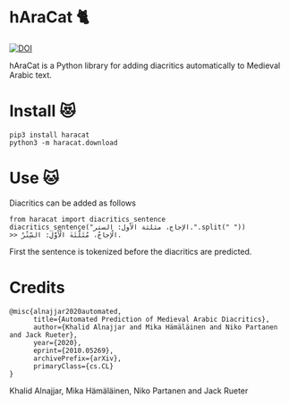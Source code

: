 # hAraCat 🐈
[![DOI](https://zenodo.org/badge/DOI/10.5281/zenodo.3677375.svg)](https://doi.org/10.5281/zenodo.3677375)

hAraCat is a Python library for adding diacritics automatically to Medieval Arabic text.

# Install 😻

    pip3 install haracat
    python3 -m haracat.download

# Use 🐱

Diacritics can be added as follows

    from haracat import diacritics_sentence
    diacritics_sentence("الإجاج، مثلثة الأول: الستر.".split(" "))
    >> الْإِجاجُ، مُثَلَّثَةَ الْأَوَّلِ: السِّتْرُ.

First the sentence is tokenized before the diacritics are predicted.

# Credits

    @misc{alnajjar2020automated,
          title={Automated Prediction of Medieval Arabic Diacritics}, 
          author={Khalid Alnajjar and Mika Hämäläinen and Niko Partanen and Jack Rueter},
          year={2020},
          eprint={2010.05269},
          archivePrefix={arXiv},
          primaryClass={cs.CL}
    }

Khalid Alnajjar, Mika Hämäläinen, Niko Partanen and Jack Rueter

